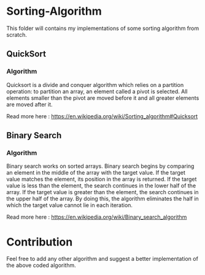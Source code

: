 # Sorting-Algorithm
This folder will contains my implementations of some sorting algorithm from scratch.  

## QuickSort

### Algorithm
Quicksort is a divide and conquer algorithm which relies on a partition operation: to partition an array, an element called a pivot is selected. All elements smaller than the pivot are moved before it and all greater elements are moved after it. 

Read more here : https://en.wikipedia.org/wiki/Sorting_algorithm#Quicksort

## Binary Search

### Algorithm
Binary search works on sorted arrays. Binary search begins by comparing an element in the middle of the array with the target value. If the target value matches the element, its position in the array is returned. If the target value is less than the element, the search continues in the lower half of the array. If the target value is greater than the element, the search continues in the upper half of the array. By doing this, the algorithm eliminates the half in which the target value cannot lie in each iteration. 

Read more here : https://en.wikipedia.org/wiki/Binary_search_algorithm


# Contribution 
Feel free to add any other algorithm and suggest a better implementation of the above coded algorithm.
